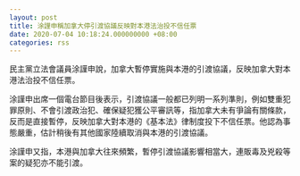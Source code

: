 ```yaml
---
layout: post
title: 涂謹申稱加拿大停引渡協議反映對本港法治投不信任票
date: 2020-07-04 10:18:24.000000000 +08:00
categories: rss
---
```


民主黨立法會議員涂謹申說，加拿大暫停實施與本港的引渡協議，反映加拿大對本港法治投不信任票。

涂謹申出席一個電台節目後表示，引渡協議一般都已列明一系列準則，例如雙重犯罪原則、不會引渡政治犯、確保疑犯獲公平審訊等，指加拿大未有爭論有關條款，反而是直接暫停，反映加拿大對本港的《基本法》律制度投下不信任票。他認為事態嚴重，估計稍後有其他國家陸續取消與本港的引渡協議。

涂謹申又指，本港與加拿大往來頻繁，暫停引渡協議影響相當大，連販毒及兇殺等案的疑犯亦不能引渡。
